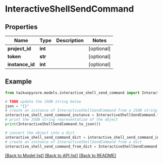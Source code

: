 # InteractiveShellSendCommand


## Properties

Name | Type | Description | Notes
------------ | ------------- | ------------- | -------------
**project_id** | **int** |  | [optional] 
**token** | **str** |  | [optional] 
**instance_id** | **int** |  | [optional] 

## Example

```python
from taikunpycore.models.interactive_shell_send_command import InteractiveShellSendCommand

# TODO update the JSON string below
json = "{}"
# create an instance of InteractiveShellSendCommand from a JSON string
interactive_shell_send_command_instance = InteractiveShellSendCommand.from_json(json)
# print the JSON string representation of the object
print(InteractiveShellSendCommand.to_json())

# convert the object into a dict
interactive_shell_send_command_dict = interactive_shell_send_command_instance.to_dict()
# create an instance of InteractiveShellSendCommand from a dict
interactive_shell_send_command_from_dict = InteractiveShellSendCommand.from_dict(interactive_shell_send_command_dict)
```
[[Back to Model list]](../README.md#documentation-for-models) [[Back to API list]](../README.md#documentation-for-api-endpoints) [[Back to README]](../README.md)


